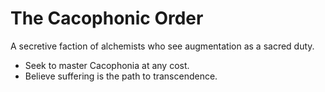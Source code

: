 # The Cacophonic Order
A secretive faction of alchemists who see augmentation as a sacred duty.  
- Seek to master Cacophonia at any cost.  
- Believe suffering is the path to transcendence.  
